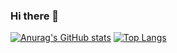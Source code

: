 ### Hi there 👋
[![Anurag's GitHub stats](https://github-readme-stats.vercel.app/api?username=ryota-dev)](https://github.com/anuraghazra/github-readme-stats)
[![Top Langs](https://github-readme-stats.vercel.app/api/top-langs/?username=ryota-dev)](https://github.com/anuraghazra/github-readme-stats)


<!--
**ryota-dev/ryota-dev** is a ✨ _special_ ✨ repository because its `README.md` (this file) appears on your GitHub profile.

Here are some ideas to get you started:

- 🔭 I’m currently working on ...
- 🌱 I’m currently learning ...
- 👯 I’m looking to collaborate on ...
- 🤔 I’m looking for help with ...
- 💬 Ask me about ...
- 📫 How to reach me: ...
- 😄 Pronouns: ...
- ⚡ Fun fact: ...
-->
